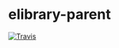 # elibrary-parent
[![Travis](https://img.shields.io/travis/rust-lang/rust.svg)](https://github.com/hukacode/elibrary-parent)

